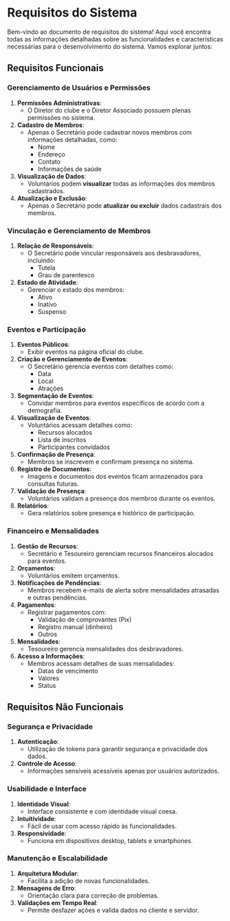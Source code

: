 # Requisitos do Sistema

Bem-vindo ao documento de requisitos do sistema! Aqui você encontra todas as informações detalhadas sobre as funcionalidades e características necessárias para o desenvolvimento do sistema. Vamos explorar juntos:

## Requisitos Funcionais

### Gerenciamento de Usuários e Permissões
1. **Permissões Administrativas**:
   - O Diretor do clube e o Diretor Associado possuem plenas permissões no sistema.
2. **Cadastro de Membros**:
   - Apenas o Secretário pode cadastrar novos membros com informações detalhadas, como:
     - Nome
     - Endereço
     - Contato
     - Informações de saúde
3. **Visualização de Dados**:
   - Voluntários podem **visualizar** todas as informações dos membros cadastrados.
4. **Atualização e Exclusão**:
   - Apenas o Secretário pode **atualizar ou excluir** dados cadastrais dos membros.

### Vinculação e Gerenciamento de Membros
1. **Relação de Responsáveis**:
   - O Secretário pode vincular responsáveis aos desbravadores, incluindo:
     - Tutela
     - Grau de parentesco
2. **Estado de Atividade**:
   - Gerenciar o estado dos membros:
     - Ativo
     - Inativo
     - Suspenso

### Eventos e Participação
1. **Eventos Públicos**:
   - Exibir eventos na página oficial do clube.
2. **Criação e Gerenciamento de Eventos**:
   - O Secretário gerencia eventos com detalhes como:
     - Data
     - Local
     - Atrações
3. **Segmentação de Eventos**:
   - Convidar membros para eventos específicos de acordo com a demografia.
4. **Visualização de Eventos**:
   - Voluntários acessam detalhes como:
     - Recursos alocados
     - Lista de inscritos
     - Participantes convidados
5. **Confirmação de Presença**:
   - Membros se inscrevem e confirmam presença no sistema.
6. **Registro de Documentos**:
   - Imagens e documentos dos eventos ficam armazenados para consultas futuras.
7. **Validação de Presença**:
   - Voluntários validam a presença dos membros durante os eventos.
8. **Relatórios**:
   - Gera relatórios sobre presença e histórico de participação.

### Financeiro e Mensalidades
1. **Gestão de Recursos**:
   - Secretário e Tesoureiro gerenciam recursos financeiros alocados para eventos.
2. **Orçamentos**:
   - Voluntários emitem orçamentos.
3. **Notificações de Pendências**:
   - Membros recebem e-mails de alerta sobre mensalidades atrasadas e outras pendências.
4. **Pagamentos**:
   - Registrar pagamentos com:
     - Validação de comprovantes (Pix)
     - Registro manual (dinheiro)
     - Outros
5. **Mensalidades**:
   - Tesoureiro gerencia mensalidades dos desbravadores.
6. **Acesso a Informações**:
   - Membros acessam detalhes de suas mensalidades:
     - Datas de vencimento
     - Valores
     - Status

## Requisitos Não Funcionais

### Segurança e Privacidade
1. **Autenticação**:
   - Utilização de tokens para garantir segurança e privacidade dos dados.
2. **Controle de Acesso**:
   - Informações sensíveis acessíveis apenas por usuários autorizados.

### Usabilidade e Interface
1. **Identidade Visual**:
   - Interface consistente e com identidade visual coesa.
2. **Intuitividade**:
   - Fácil de usar com acesso rápido às funcionalidades.
3. **Responsividade**:
   - Funciona em dispositivos desktop, tablets e smartphones.

### Manutenção e Escalabilidade
1. **Arquitetura Modular**:
   - Facilita a adição de novas funcionalidades.
2. **Mensagens de Erro**:
   - Orientação clara para correção de problemas.
3. **Validações em Tempo Real**:
   - Permite desfazer ações e valida dados no cliente e servidor.
